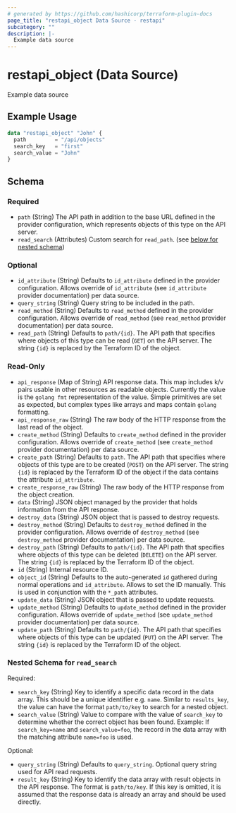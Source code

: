 ```yaml
---
# generated by https://github.com/hashicorp/terraform-plugin-docs
page_title: "restapi_object Data Source - restapi"
subcategory: ""
description: |-
  Example data source
---
```


# restapi_object (Data Source)

Example data source

## Example Usage

```terraform
data "restapi_object" "John" {
  path         = "/api/objects"
  search_key   = "first"
  search_value = "John"
}
```

<!-- schema generated by tfplugindocs -->
## Schema

### Required

- `path` (String) The API path in addition to the base URL defined in the provider configuration, which represents objects of this type on the API server.
- `read_search` (Attributes) Custom search for `read_path`. (see [below for nested schema](#nestedatt--read_search))

### Optional

- `id_attribute` (String) Defaults to `id_attribute` defined in the provider configuration. Allows override of `id_attribute` (see `id_attribute` provider documentation) per data source.
- `query_string` (String) Query string to be included in the path.
- `read_method` (String) Defaults to `read_method` defined in the provider configuration. Allows override of `read_method` (see `read_method` provider documentation) per data source.
- `read_path` (String) Defaults to `path/{id}`. The API path that specifies where objects of this type can be read (`GET`) on the API server. The string `{id}` is replaced by the Terraform ID of the object.

### Read-Only

- `api_response` (Map of String) API response data. This map includes k/v pairs usable in other resources as readable objects. Currently the value is the `golang fmt` representation of the value. Simple primitives are set as expected, but complex types like arrays and maps contain `golang` formatting.
- `api_response_raw` (String) The raw body of the HTTP response from the last read of the object.
- `create_method` (String) Defaults to `create_method` defined in the provider configuration. Allows override of `create_method` (see `create_method` provider documentation) per data source.
- `create_path` (String) Defaults to `path`. The API path that specifies where objects of this type are to be created (`POST`) on the API server. The string `{id}` is replaced by the Terraform ID of the object if the data contains the attribute `id_attribute`.
- `create_response_raw` (String) The raw body of the HTTP response from the object creation.
- `data` (String) JSON object managed by the provider that holds information from the API response.
- `destroy_data` (String) JSON object that is passed to destroy requests.
- `destroy_method` (String) Defaults to `destroy_method` defined in the provider configuration. Allows override of `destroy_method` (see `destroy_method` provider documentation) per data source.
- `destroy_path` (String) Defaults to `path/{id}`. The API path that specifies where objects of this type can be deleted (`DELETE`) on the API server. The string `{id}` is replaced by the Terraform ID of the object.
- `id` (String) Internal resource ID.
- `object_id` (String) Defaults to the auto-generated `id` gathered during normal operations and `id_attribute`. Allows to set the ID manually. This is used in conjunction with the `*_path` attributes.
- `update_data` (String) JSON object that is passed to update requests.
- `update_method` (String) Defaults to `update_method` defined in the provider configuration. Allows override of `update_method` (see `update_method` provider documentation) per data source.
- `update_path` (String) Defaults to `path/{id}`. The API path that specifies where objects of this type can be updated (`PUT`) on the API server. The string `{id}` is replaced by the Terraform ID of the object.

<a id="nestedatt--read_search"></a>
### Nested Schema for `read_search`

Required:

- `search_key` (String) Key to identify a specific data record in the data array. This should be a unique identifier e.g. `name`. Similar to `results_key`, the value can have the format `path/to/key` to search for a nested object.
- `search_value` (String) Value to compare with the value of `search_key` to determine whether the correct object has been found. Example: If `search_key=name` and `search_value=foo`, the record in the data array with the matching attribute `name=foo` is used.

Optional:

- `query_string` (String) Defaults to `query_string`. Optional query string used for API read requests.
- `result_key` (String) Key to identify the data array with result objects in the API response. The format is `path/to/key`. If this key is omitted, it is assumed that the response data is already an array and should be used directly.
